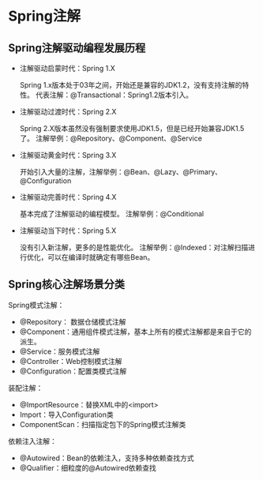 # Spring注解

## Spring注解驱动编程发展历程

* 注解驱动启蒙时代：Spring 1.X

  Spring 1.x版本处于03年之间，开始还是兼容的JDK1.2，没有支持注解的特性。
  代表注解：@Transactional：Spring1.2版本引入。

* 注解驱动过渡时代：Spring 2.X

  Spring 2.X版本虽然没有强制要求使用JDK1.5，但是已经开始兼容JDK1.5了。
  注解举例：@Repository、@Component、@Service

* 注解驱动黄金时代：Spring 3.X

  开始引入大量的注解，注解举例：@Bean、@Lazy、@Primary、@Configuration

* 注解驱动完善时代：Spring 4.X

  基本完成了注解驱动的编程模型。
  注解举例：@Conditional

* 注解驱动当下时代：Spring 5.X

  没有引入新注解，更多的是性能优化。
  注解举例：@Indexed：对注解扫描进行优化，可以在编译时就确定有哪些Bean。

## Spring核心注解场景分类

Spring模式注解：

* @Repository： 数据仓储模式注解
* @Component：通用组件模式注解，基本上所有的模式注解都是来自于它的派生。
* @Service：服务模式注解
* @Controller：Web控制模式注解
* @Configuration：配置类模式注解

装配注解：

* @ImportResource：替换XML中的\<import>
* Import：导入Configuration类
* ComponentScan：扫描指定包下的Spring模式注解类

依赖注入注解：

* @Autowired：Bean的依赖注入，支持多种依赖查找方式
* @Qualifier：细粒度的@Autowired依赖查找

